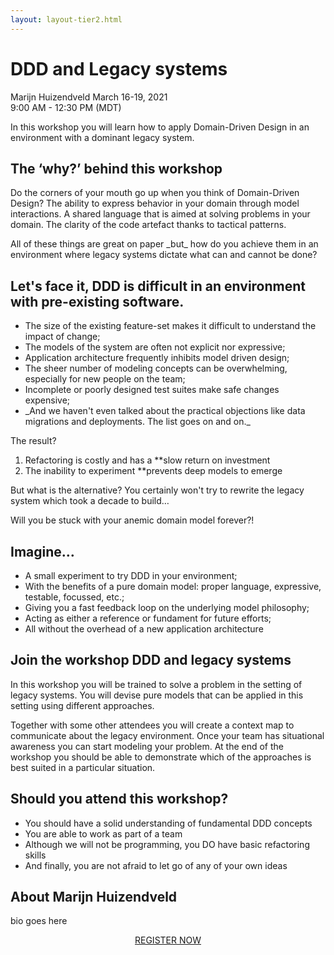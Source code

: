 ```yaml
---
layout: layout-tier2.html
---
```

<div class="container section workshop-single-page">
    <div class="row">
      <div class="col-xs-12 col-sm-2">
            <div class="speaker-container">
                <div class="speaker-img marijn-huizendveld keep-color"></div>
                </div>
            </div>
            <div class="col-xs-12 col-sm-8 content">
                <h1>DDD and Legacy systems</h1>
                <p><span class="speaker-name">Marijn Huizendveld</span>
                <span class="duration">March 16-19, 2021<br>9:00 AM - 12:30 PM (MDT)</span></p>
                <p>In this workshop you will learn how to apply Domain-Driven Design in an environment with a dominant legacy system.<p>
                <h2>The ‘why?’ behind this workshop</h2>
                <p>Do the corners of your mouth go up when you think of Domain-Driven Design? The ability to express behavior in your domain through model interactions. A shared language that is aimed at solving problems in your domain. The clarity of the code artefact thanks to tactical patterns.</p>
                <p>All of these things are great on paper _but_ how do you achieve them in an environment where legacy systems dictate what can and cannot be done?</p>
                <h2>Let's face it, DDD is difficult in an environment with pre-existing software.</h2>
                <ul>
                    <li>The size of the existing feature-set makes it difficult to understand the impact of change;</li>
                    <li>The models of the system are often not explicit nor expressive;</li>
                    <li>Application architecture frequently inhibits model driven design;</li>
                    <li>The sheer number of modeling concepts can be overwhelming, especially for new people on the team;</li>
                    <li>Incomplete or poorly designed test suites make safe changes expensive;</li>
                    <li>_And we haven't even talked about the practical objections like data migrations and deployments. The list goes on and on._</li>
                </ul>
                <p>The result?</p>
                <ol>
                    <li>Refactoring is costly and has a **slow return on investment</li>
                    <li>The inability to experiment **prevents deep models to emerge</li>
                </ol>
                <p>But what is the alternative? You certainly won't try to rewrite the legacy system which took a decade to build…</p>
                <p>Will you be stuck with your anemic domain model forever?!</p>
                <h2>Imagine…</h2>
                <ul>
                    <li>A small experiment to try DDD in your environment;</li>
                    <li>With the benefits of a pure domain model: proper language, expressive, testable, focussed, etc.;</li>
                    <li>Giving you a fast feedback loop on the underlying model philosophy;</li>
                    <li>Acting as either a reference or fundament for future efforts;</li>
                    <li>All without the overhead of a new application architecture</li>
                </ul>
                <h2>Join the workshop DDD and legacy systems</h2>
                <p>In this workshop you will be trained to solve a problem in the setting of legacy systems. You will devise pure models that can be applied in this setting using different approaches.</p>
                <p>Together with some other attendees you will create a context map to communicate about the legacy environment. Once your team has situational awareness you can start modeling your problem. At the end of the workshop you should be able to demonstrate which of the approaches is best suited in a particular situation.</p>
                <h2>Should you attend this workshop?</h2>
                <ul>
                    <li>You should have a solid understanding of fundamental DDD concepts</li>
                    <li>You are able to work as part of a team</li>
                    <li>Although we will not be programming, you DO have basic refactoring skills</li>
                    <li>And finally, you are not afraid to let go of any of your own ideas</li>
                </ul>
                <h2>About Marijn Huizendveld</h2>
                <div class="speaker-img-in-content marijn-huizendveld keep-color"></div>
                <p>bio goes here</p>
                <div class="col-xs-12" align="center">
                    <a class="btn" href="https://ti.to/EDDD/explore-ddd-2021-spring-workshops">REGISTER NOW</a>
                </div>
            </div>
        </div>
    </div>
</div>